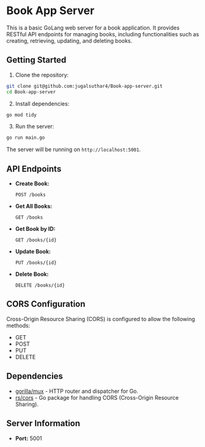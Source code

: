 # Book App Server

This is a basic GoLang web server for a book application. It provides RESTful API endpoints for managing books, including functionalities such as creating, retrieving, updating, and deleting books.

## Getting Started

1. Clone the repository:

```bash
git clone git@github.com:jugalsuthar4/Book-app-server.git
cd Book-app-server
```

2. Install dependencies:

```bash
go mod tidy
```

3. Run the server:

```bash
go run main.go
```

The server will be running on `http://localhost:5001`.

## API Endpoints

- **Create Book:**

  `POST /books`

- **Get All Books:**

  `GET /books`

- **Get Book by ID:**

  `GET /books/{id}`

- **Update Book:**

  `PUT /books/{id}`

- **Delete Book:**

  `DELETE /books/{id}`

## CORS Configuration

Cross-Origin Resource Sharing (CORS) is configured to allow the following methods:

- GET
- POST
- PUT
- DELETE

## Dependencies

- [gorilla/mux](https://github.com/gorilla/mux) - HTTP router and dispatcher for Go.
- [rs/cors](https://github.com/rs/cors) - Go package for handling CORS (Cross-Origin Resource Sharing).

## Server Information

- **Port:** 5001


